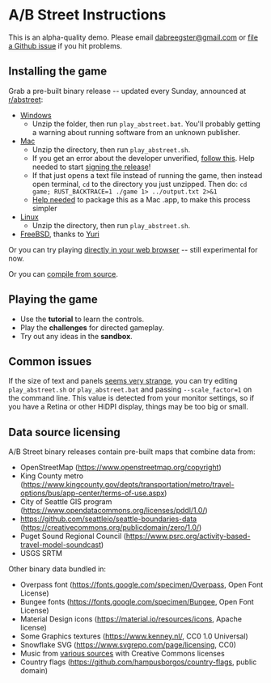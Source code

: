 # A/B Street Instructions

This is an alpha-quality demo. Please email <dabreegster@gmail.com> or
[file a Github issue](https://github.com/a-b-street/abstreet/issues/) if you
hit problems.

## Installing the game

Grab a pre-built binary release -- updated every Sunday, announced at
[r/abstreet](http://old.reddit.com/r/abstreet):

- [Windows](https://github.com/a-b-street/abstreet/releases/download/v0.2.34/abstreet_windows_v0_2_34.zip)
  - Unzip the folder, then run `play_abstreet.bat`. You'll probably getting a
    warning about running software from an unknown publisher.
- [Mac](https://github.com/a-b-street/abstreet/releases/download/v0.2.34/abstreet_mac_v0_2_34.zip)
  - Unzip the directory, then run `play_abstreet.sh`.
  - If you get an error about the developer unverified,
    [follow this](https://support.apple.com/guide/mac-help/open-a-mac-app-from-an-unidentified-developer-mh40616/mac).
    Help needed to start
    [signing the release](https://github.com/a-b-street/abstreet/issues/107)!
  - If that just opens a text file instead of running the game, then instead
    open terminal, `cd` to the directory you just unzipped. Then do:
    `cd game; RUST_BACKTRACE=1 ./game 1> ../output.txt 2>&1`
  - [Help needed](https://github.com/a-b-street/abstreet/issues/77) to package
    this as a Mac .app, to make this process simpler
- [Linux](https://github.com/a-b-street/abstreet/releases/download/v0.2.34/abstreet_linux_v0_2_34.zip)
  - Unzip the directory, then run `play_abstreet.sh`.
- [FreeBSD](https://www.freshports.org/games/abstreet/), thanks to
  [Yuri](https://github.com/yurivict)

Or you can try playing
[directly in your web browser](http://abstreet.s3-website.us-east-2.amazonaws.com/dev/game)
-- still experimental for now.

Or you can [compile from source](../dev/index.md).

## Playing the game

- Use the **tutorial** to learn the controls.
- Play the **challenges** for directed gameplay.
- Try out any ideas in the **sandbox**.

## Common issues

If the size of text and panels
[seems very strange](https://github.com/a-b-street/abstreet/issues/381), you
can try editing `play_abstreet.sh` or `play_abstreet.bat` and passing
`--scale_factor=1` on the command line. This value is detected from your monitor
settings, so if you have a Retina or other HiDPI display, things may be too big
or small.

## Data source licensing

A/B Street binary releases contain pre-built maps that combine data from:

- OpenStreetMap (<https://www.openstreetmap.org/copyright>)
- King County metro
  (<https://www.kingcounty.gov/depts/transportation/metro/travel-options/bus/app-center/terms-of-use.aspx>)
- City of Seattle GIS program
  (<https://www.opendatacommons.org/licenses/pddl/1.0/>)
- <https://github.com/seattleio/seattle-boundaries-data>
  (<https://creativecommons.org/publicdomain/zero/1.0/>)
- Puget Sound Regional Council
  (<https://www.psrc.org/activity-based-travel-model-soundcast>)
- USGS SRTM

Other binary data bundled in:

- Overpass font (<https://fonts.google.com/specimen/Overpass>, Open Font
  License)
- Bungee fonts (<https://fonts.google.com/specimen/Bungee>, Open Font License)
- Material Design icons (<https://material.io/resources/icons>, Apache license)
- Some Graphics textures (<https://www.kenney.nl/>, CC0 1.0 Universal)
- Snowflake SVG (<https://www.svgrepo.com/page/licensing>, CC0)
- Music from
  [various sources](https://github.com/a-b-street/abstreet/tree/master/data/system/assets/music/sources.md)
  with Creative Commons licenses
- Country flags (<https://github.com/hampusborgos/country-flags>, public domain)
